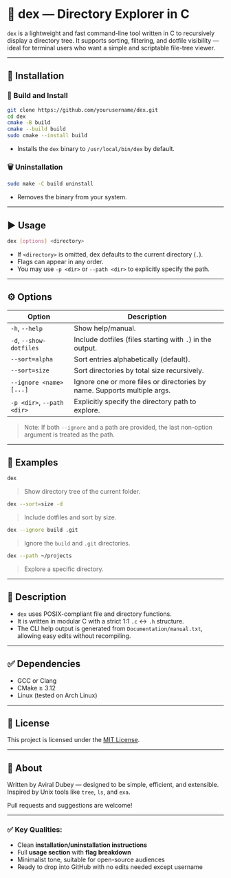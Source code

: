
# 📁 dex — Directory Explorer in C

`dex` is a lightweight and fast command-line tool written in C to recursively display a directory tree. It supports sorting, filtering, and dotfile visibility — ideal for terminal users who want a simple and scriptable file-tree viewer.

---

## 🔧 Installation

### 🔨 Build and Install

```bash
git clone https://github.com/yourusername/dex.git
cd dex
cmake -B build
cmake --build build
sudo cmake --install build
````

* Installs the `dex` binary to `/usr/local/bin/dex` by default.

### 🗑 Uninstallation

```bash
sudo make -C build uninstall
```

* Removes the binary from your system.

---

## ▶️ Usage

```bash
dex [options] <directory>
```

* If `<directory>` is omitted, dex defaults to the current directory (`.`).
* Flags can appear in any order.
* You may use `-p <dir>` or `--path <dir>` to explicitly specify the path.

---

## ⚙️ Options

| Option                     | Description                                                              |
| -------------------------- | ------------------------------------------------------------------------ |
| `-h`, `--help`             | Show help/manual.                                                        |
| `-d`, `--show-dotfiles`    | Include dotfiles (files starting with `.`) in the output.                |
| `--sort=alpha`             | Sort entries alphabetically (default).                                   |
| `--sort=size`              | Sort directories by total size recursively.                              |
| `--ignore <name> [...]`    | Ignore one or more files or directories by name. Supports multiple args. |
| `-p <dir>`, `--path <dir>` | Explicitly specify the directory path to explore.                        |

> Note: If both `--ignore` and a path are provided, the last non-option argument is treated as the path.

---

## 📂 Examples

```bash
dex
```

> Show directory tree of the current folder.

```bash
dex --sort=size -d
```

> Include dotfiles and sort by size.

```bash
dex --ignore build .git
```

> Ignore the `build` and `.git` directories.

```bash
dex --path ~/projects
```

> Explore a specific directory.

---


## 📝 Description

* `dex` uses POSIX-compliant file and directory functions.
* It is written in modular C with a strict 1:1 `.c` ↔ `.h` structure.
* The CLI help output is generated from `Documentation/manual.txt`, allowing easy edits without recompiling.

---

## ✅ Dependencies

* GCC or Clang
* CMake ≥ 3.12
* Linux (tested on Arch Linux)

---

## 📜 License

This project is licensed under the [MIT License](LICENSE).

---

## 🙋 About

Written by Aviral Dubey — designed to be simple, efficient, and extensible. Inspired by Unix tools like `tree`, `ls`, and `exa`.

Pull requests and suggestions are welcome!

---

### ✅ Key Qualities:

- Clean **installation/uninstallation instructions**
- Full **usage section** with **flag breakdown**
- Minimalist tone, suitable for open-source audiences
- Ready to drop into GitHub with no edits needed except username
